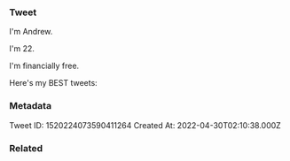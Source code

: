 ### Tweet
I'm Andrew.

I'm 22.

I'm financially free.

Here's my BEST tweets:

### Metadata
Tweet ID: 1520224073590411264
Created At: 2022-04-30T02:10:38.000Z

### Related

